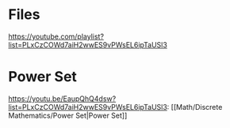 # Files

https://youtube.com/playlist?list=PLxCzCOWd7aiH2wwES9vPWsEL6ipTaUSl3



# Power Set
https://youtu.be/EaupQhQ4dsw?list=PLxCzCOWd7aiH2wwES9vPWsEL6ipTaUSl3: [[Math/Discrete Mathematics/Power Set|Power Set]]

